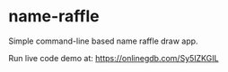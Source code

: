 # name-raffle
Simple command-line based name raffle draw app.

Run live code demo at: 
https://onlinegdb.com/Sy5IZKGIL
